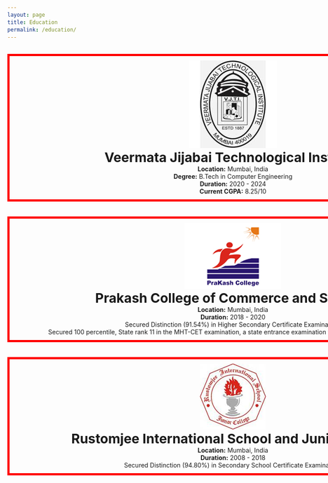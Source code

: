 ```yaml
---
layout: page
title: Education
permalink: /education/
---
```


<html>
<head>
<style>
#bordering{
  width: 1000px;
  height: 100x;
  padding: 10px;
  border: 5px solid red;
  margin: 0;
}
</style>
</head>
</html>

<br>

<div id="bordering">
<center>
<img title="Veermata Jijabai Technological Institute" alt="Alt text" src="/images/vjti.jpg">
</center>

<center>
<b style="font-size:30px"> Veermata Jijabai Technological Institute</b> 
<br>
<b> Location:</b> Mumbai, India
<br>
<b> Degree:</b> B.Tech in Computer Engineering
<br>
<b> Duration:</b> 2020 - 2024
<br>
<b> Current CGPA:</b> 8.25/10
</center>
</div>

<br>
<br>

<div id="bordering">
<center>
<img title="Prakash College of Commerce and Science" alt="Alt text" src="/images/prakashclg.jpg">
</center>

<center>
<b style="font-size:30px"> Prakash College of Commerce and Science </b> 

<br>
<b> Location:</b> Mumbai, India
<br>
<b> Duration:</b> 2018 - 2020<br>
Secured Distinction (91.54%) in Higher Secondary Certificate Examination.<br>
Secured 100 percentile, State rank 11 in the MHT-CET examination, a state entrance examination for engineering majors in PCM.
</center>
</div>
<br>
<br>

<div id="bordering">
<center>
<img title="Rustomjee International School and Junior College" alt="Alt text" src="/images/ris.jpg">
</center>

<center>
<b style="font-size:30px"> Rustomjee International School and Junior College</b> 
<br>
<b> Location:</b> Mumbai, India
<br>
<b> Duration:</b> 2008 - 2018<br>
Secured Distinction (94.80%) in Secondary School Certificate Examination.
</center>
</div>






